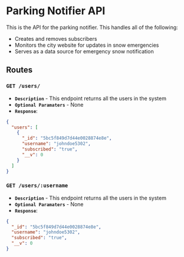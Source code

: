 # Parking Notifier API

This is the API for the parking notifier. This handles all of the following:

- Creates and removes subscribers
- Monitors the city website for updates in snow emergencies
- Serves as a data source for emergency snow notification

## Routes

### **`GET /users/`**

- **`Description`** - This endpoint returns all the users in the system
- **`Optional Paramaters`** - None
- **`Response`**:

```json
{
  "users": [
    {
      "_id": "5bc5f849d7d44e0028874e8e",
      "username": "johndoe5302",
      "subscribed": "true",
      "__v": 0
    }
  ]
}
```

### **`GET /users/:username`**

- **`Description`** - This endpoint returns all the users in the system
- **`Optional Paramaters`** - None
- **`Response`**:

```json
{
  "_id": "5bc5f849d7d44e0028874e8e",
  "username": "johndoe5302",
  "subscribed": "true",
  "__v": 0
}
```
